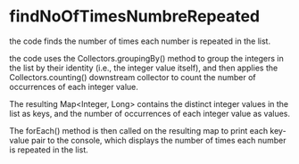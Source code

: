 # findNoOfTimesNumbreRepeated
the code finds the number of times each number is repeated in the list.

the code uses the Collectors.groupingBy() method to group the integers in the list by their identity (i.e., the integer value itself), and then applies the Collectors.counting() downstream collector to count the number of occurrences of each integer value.

The resulting Map<Integer, Long> contains the distinct integer values in the list as keys, and the number of occurrences of each integer value as values.

The forEach() method is then called on the resulting map to print each key-value pair to the console, which displays the number of times each number is repeated in the list.


